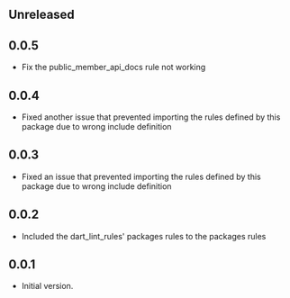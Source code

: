 ## Unreleased

## 0.0.5

- Fix the public_member_api_docs rule not working

## 0.0.4

- Fixed another issue that prevented importing the rules defined by this package due to wrong
  include definition

## 0.0.3

- Fixed an issue that prevented importing the rules defined by this package due to wrong
include definition

## 0.0.2

- Included the dart_lint_rules' packages rules to the packages rules

## 0.0.1

- Initial version.
